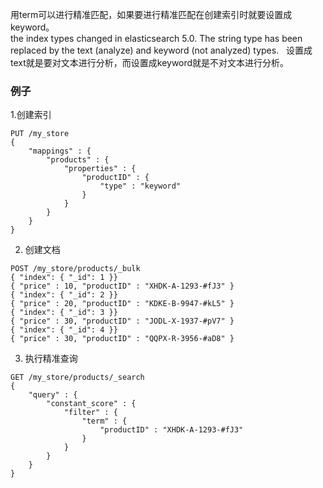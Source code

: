 用term可以进行精准匹配，如果要进行精准匹配在创建索引时就要设置成keyword。  
the index types changed in elasticsearch 5.0. The string type has been replaced by the text (analyze) and keyword (not analyzed) types.   
设置成text就是要对文本进行分析，而设置成keyword就是不对文本进行分析。
### 例子
1.创建索引
```
PUT /my_store 
{
    "mappings" : {
        "products" : {
            "properties" : {
                "productID" : {
                    "type" : "keyword"
                }
            }
        }
    }
}
```
2. 创建文档
```
POST /my_store/products/_bulk
{ "index": { "_id": 1 }}
{ "price" : 10, "productID" : "XHDK-A-1293-#fJ3" }
{ "index": { "_id": 2 }}
{ "price" : 20, "productID" : "KDKE-B-9947-#kL5" }
{ "index": { "_id": 3 }}
{ "price" : 30, "productID" : "JODL-X-1937-#pV7" }
{ "index": { "_id": 4 }}
{ "price" : 30, "productID" : "QQPX-R-3956-#aD8" }
```
3. 执行精准查询
```
GET /my_store/products/_search
{
    "query" : {
        "constant_score" : {
            "filter" : {
                "term" : {
                    "productID" : "XHDK-A-1293-#fJ3"
                }
            }
        }
    }
}
```
